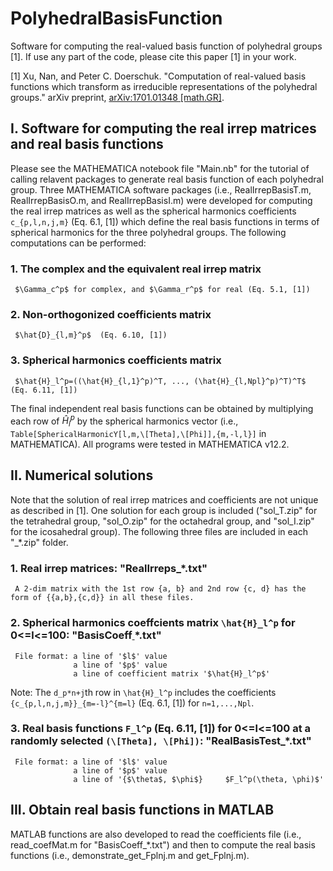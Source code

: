 # PolyhedralBasisFunction
Software for computing the real-valued basis function of polyhedral groups [1]. If use any part of the code, please cite this paper [1] in your work.

[1] Xu, Nan, and Peter C. Doerschuk. "Computation of real-valued basis functions which transform as irreducible representations of the polyhedral groups." arXiv preprint, [arXiv:1701.01348 [math.GR]](https://arxiv.org/abs/1701.01348).

## I. Software for computing the real irrep matrices and real basis functions
Please see the MATHEMATICA notebook file "Main.nb" for the tutorial of calling relavent packages to generate real basis function of each polyhedral group. Three MATHEMATICA software packages (i.e., RealIrrepBasisT.m, RealIrrepBasisO.m, and RealIrrepBasisI.m) were developed for computing the real irrep matrices as well as the spherical harmonics coefficients `c_{p,l,n,j,m}` (Eq. 6.1, [1]) which define the real basis functions in terms of spherical harmonics for the three polyhedral groups. The following computations can be performed:
 ### 1. The complex and the equivalent real irrep matrix
     $\Gamma_c^p$ for complex, and $\Gamma_r^p$ for real (Eq. 5.1, [1])
 ### 2. Non-orthogonized coefficients matrix 
     $\hat{D}_{l,m}^p$  (Eq. 6.10, [1])
 ### 3. Spherical harmonics coefficients matrix
     $\hat{H}_l^p=((\hat{H}_{l,1}^p)^T, ..., (\hat{H}_{l,Npl}^p)^T)^T$  (Eq. 6.11, [1])

The final independent real basis functions can be obtained by multiplying each row of $\hat{H}_l^p$ by the spherical harmonics vector (i.e., `Table[SphericalHarmonicY[l,m,\[Theta],\[Phi]],{m,-l,l}]` in MATHEMATICA). All programs were tested in MATHEMATICA v12.2. 

## II. Numerical solutions
Note that the solution of real irrep matrices and coefficients are not unique as described in [1]. One solution for each group is included ("sol_T.zip" for the tetrahedral group, "sol_O.zip" for the octahedral group, and "sol_I.zip" for the icosahedral group). The following three files are included in each "_*.zip" folder.
 ### 1. Real irrep matrices: "RealIrreps_*.txt"
     A 2-dim matrix with the 1st row {a, b} and 2nd row {c, d} has the form of {{a,b},{c,d}} in all these files.
 ### 2. Spherical harmonics coeffcients matrix `\hat{H}_l^p` for 0<=l<=100: "BasisCoeff<ins> </ins>*.txt"
     File format: a line of '$l$' value
                  a line of '$p$' value
                  a line of coefficient matrix '$\hat{H}_l^p$'
  Note: The `d_p*n+j`th row in `\hat{H}_l^p` includes the coefficients `{c_{p,l,n,j,m}}_{m=-l}^{m=l}` (Eq. 6.1, [1]) for `n=1,...,Npl`. 

 ### 3. Real basis functions `F_l^p` (Eq. 6.11, [1]) for 0<=l<=100 at a randomly selected `(\[Theta], \[Phi])`: "RealBasisTest_*.txt"
     File format: a line of '$l$' value
                  a line of '$p$' value
                  a line of '{$\theta$, $\phi$}     $F_l^p(\theta, \phi)$'
 
## III. Obtain real basis functions in MATLAB
MATLAB functions are also developed to read the coefficients file (i.e., read_coefMat.m for "BasisCoeff_*.txt") and then to compute the real basis functions (i.e., demonstrate_get_Fplnj.m and get_Fplnj.m).
